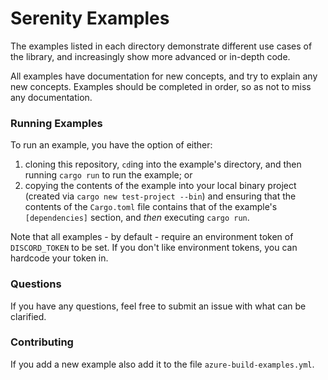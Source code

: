 # Serenity Examples

The examples listed in each directory demonstrate different use cases of the
library, and increasingly show more advanced or in-depth code.

All examples have documentation for new concepts, and try to explain any new
concepts. Examples should be completed in order, so as not to miss any
documentation.

### Running Examples

To run an example, you have the option of either:

1. cloning this repository, `cd`ing into the example's directory, and then
running `cargo run` to run the example; or
2. copying the contents of the example into your local binary project
(created via `cargo new test-project --bin`) and ensuring that the contents of
the `Cargo.toml` file contains that of the example's `[dependencies]` section,
and _then_ executing `cargo run`.

Note that all examples - by default - require an environment token of
`DISCORD_TOKEN` to be set. If you don't like environment tokens, you can
hardcode your token in.

### Questions

If you have any questions, feel free to submit an issue with what can be
clarified.

### Contributing

If you add a new example also add it to the file `azure-build-examples.yml`.
